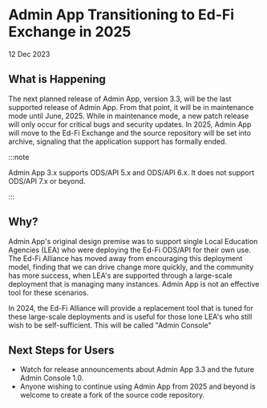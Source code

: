# Admin App Transitioning to Ed-Fi Exchange in 2025

12 Dec 2023

## What is Happening

The next planned release of Admin App, version 3.3, will be the last supported
release of Admin App. From that point, it will be in maintenance mode until
June, 2025. While in maintenance mode, a new patch release will only occur for
critical bugs and security updates. In 2025, Admin App will move to the Ed-Fi
Exchange and the source repository will be set into archive, signaling that the
application support has formally ended.

:::note

Admin App 3.x supports ODS/API 5.x and ODS/API 6.x. It does not support ODS/API
7.x or beyond.

:::

## Why?

Admin App's original design premise was to support single Local Education
Agencies (LEA) who were deploying the Ed-Fi ODS/API for their own use. The Ed-Fi
Alliance has moved away from encouraging this deployment model, finding that we
can drive change more quickly, and the community has more success, when LEA's
are supported through a large-scale deployment that is managing many instances.
Admin App is not an effective tool for these scenarios.

In 2024, the Ed-Fi Alliance will provide a replacement tool that is tuned for
these large-scale deployments and is useful for those lone LEA's who still wish
to be self-sufficient. This will be called "Admin Console"

## Next Steps for Users

* Watch for release announcements about Admin App 3.3 and the future Admin
  Console 1.0.
* Anyone wishing to continue using Admin App from 2025 and beyond is welcome to
  create a fork of the source code repository.
